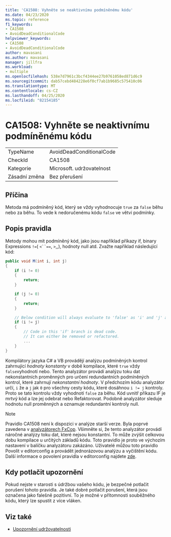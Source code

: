 ```yaml
---
title: 'CA1508: Vyhněte se neaktivnímu podmíněnému kódu'
ms.date: 04/23/2020
ms.topic: reference
f1_keywords:
- CA1508
- AvoidDeadConditionalCode
helpviewer_keywords:
- CA1508
- AvoidDeadConditionalCode
author: mavasani
ms.author: mavasani
manager: jillfra
ms.workload:
- multiple
ms.openlocfilehash: 538e7d7961c3bcf4344ee27b9761058ed871d6c9
ms.sourcegitcommit: dab57cebd484228e6f0cf7ab1b9685c575410c06
ms.translationtype: MT
ms.contentlocale: cs-CZ
ms.lasthandoff: 04/25/2020
ms.locfileid: "82154185"
---
```

# <a name="ca1508-avoid-dead-conditional-code"></a>CA1508: Vyhněte se neaktivnímu podmíněnému kódu

|||
|-|-|
|TypeName|AvoidDeadConditionalCode|
|CheckId|CA1508|
|Kategorie|Microsoft. udržovatelnost|
|Zásadní změna|Bez přerušení|

## <a name="cause"></a>Příčina

Metoda má podmíněný kód, který se vždy vyhodnocuje `true` za `false` běhu nebo za běhu. To vede k nedoručenému kódu `false` ve větvi podmínky.

## <a name="rule-description"></a>Popis pravidla

Metody mohou mít podmíněný kód, jako jsou například příkazy if, binary Expressions `!=`( `<``==`, `>`,,), hodnoty null atd. Zvažte například následující kód:

```csharp
public void M(int i, int j)
{
    if (i != 0)
    {
        return;
    }

    if (j != 0)
    {
        return;
    }

    // Below condition will always evaluate to 'false' as 'i' and 'j' are both '0' here.
    if (i != j)
    {
        // Code in this 'if' branch is dead code.
        // It can either be removed or refactored.
        ...
    }
}
```

Kompilátory jazyka C# a VB provádějí analýzu podmíněných kontrol zahrnující _hodnoty konstanty_ v době kompilace, které `true` vždy `false`vyhodnotí nebo. Tento analyzátor provádí analýzu toku dat nekonstantních proměnných pro určení redundantních podmíněných kontrol, které zahrnují _nekonstantní hodnoty_. V předchozím kódu analyzátor určí, `i` že a `j` jak `0` pro všechny cesty kódu, které dosáhnou `i != j` kontroly. Proto se tato kontrolu vždy vyhodnotí `false` za běhu. Kód uvnitř příkazu IF je mrtvý kód a lze jej odebrat nebo Refaktorovat. Podobně analyzátor sleduje hodnotu null proměnných a oznamuje redundantní kontroly null.

> [!NOTE]
> Pravidlo CA1508 není k dispozici v analýze starší verze. Byla poprvé zavedena v [analyzátorech FxCop](https://www.nuget.org/packages/Microsoft.CodeAnalysis.FxCopAnalyzers).
> Všimněte si, že tento analyzátor provádí náročné analýzy toku dat, které nejsou konstantní. To může zvýšit celkovou dobu kompilace u určitých základů kódu. Toto pravidlo je proto ve výchozím nastavení v balíčku analyzátoru zakázáno. Uživatelé můžou toto pravidlo Povolit v editorconfig a provádět jednorázovou analýzu a vyčištění kódu. Další informace o povolení pravidla v editorconfig najdete [zde](https://docs.microsoft.com/visualstudio/code-quality/use-roslyn-analyzers#rule-severity).

## <a name="when-to-suppress-warnings"></a>Kdy potlačit upozornění

Pokud nejste v starosti s údržbou vašeho kódu, je bezpečné potlačit porušení tohoto pravidla. Je také dobré potlačit porušení, která jsou označena jako falešně pozitivní. To je možné v přítomnosti souběžného kódu, který lze spustit z více vláken.

## <a name="see-also"></a>Viz také

- [Upozornění udržovatelnosti](../code-quality/maintainability-warnings.md)
